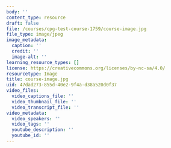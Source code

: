 ```yaml
---
body: ''
content_type: resource
draft: false
file: /courses/cpg-test-course-1759/course-image.jpg
file_type: image/jpeg
image_metadata:
  caption: ''
  credit: ''
  image-alt: ''
learning_resource_types: []
license: https://creativecommons.org/licenses/by-nc-sa/4.0/
resourcetype: Image
title: course-image.jpg
uid: 47dad273-855d-40e2-9f4a-d38a520d0f37
video_files:
  video_captions_file: ''
  video_thumbnail_file: ''
  video_transcript_file: ''
video_metadata:
  video_speakers: ''
  video_tags: ''
  youtube_description: ''
  youtube_id: ''
---
```

